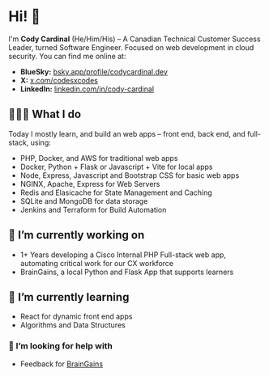 # Hi! 👋

I'm **Cody Cardinal** (He/Him/His) – A Canadian Technical Customer Success Leader, turned Software Engineer. Focused on web development in cloud security. You can find me online at:

- **BlueSky:** [bsky.app/profile/codycardinal.dev](https://bsky.app/profile/codycardinal.dev)
- **X:** [x.com/codesxcodes](https://x.com/codesxcodes)
- **LinkedIn:** [linkedin.com/in/cody-cardinal](https://www.linkedin.com/in/cody-cardinal-896b661b/)


## 👨🏻‍💻 What I do

Today I mostly learn, and build an web apps – front end, back end, and full-stack, using:

- PHP, Docker, and AWS for traditional web apps
- Docker, Python + Flask or Javascript + Vite for local apps
- Node, Express, Javascript and Bootstrap CSS for basic web apps
- NGINX, Apache, Express for Web Servers
- Redis and Elasicache for State Management and Caching
- SQLite and MongoDB for data storage
- Jenkins and Terraform for Build Automation

## 🔭 I’m currently working on

- 1+ Years developing a Cisco Internal PHP Full-stack web app, automating critical work for our CX workforce
- BrainGains, a local Python and Flask App that supports learners

## 🌱 I’m currently learning

- React for dynamic front end apps
- Algorithms and Data Structures

### 🤔 I’m looking for help with

- Feedback for [BrainGains](https://github.com/CodyCardinal/BrainGains)
